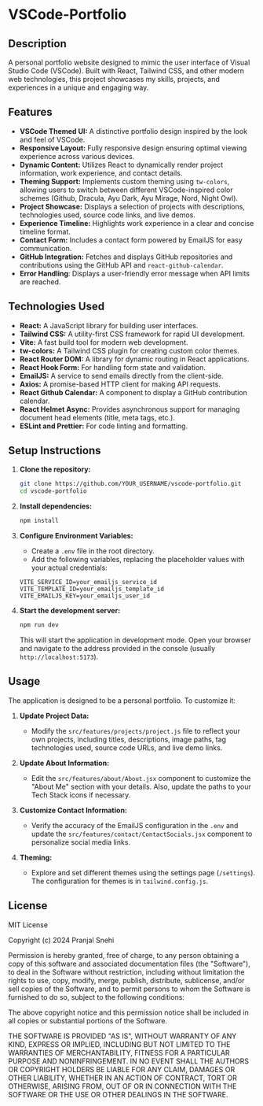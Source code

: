 # VSCode-Portfolio

## Description
A personal portfolio website designed to mimic the user interface of Visual Studio Code (VSCode). Built with React, Tailwind CSS, and other modern web technologies, this project showcases my skills, projects, and experiences in a unique and engaging way.

## Features

-   **VSCode Themed UI:** A distinctive portfolio design inspired by the look and feel of VSCode.
-   **Responsive Layout:** Fully responsive design ensuring optimal viewing experience across various devices.
-   **Dynamic Content:** Utilizes React to dynamically render project information, work experience, and contact details.
-   **Theming Support:** Implements custom theming using `tw-colors`, allowing users to switch between different VSCode-inspired color schemes (Github, Dracula, Ayu Dark, Ayu Mirage, Nord, Night Owl).
-   **Project Showcase:** Displays a selection of projects with descriptions, technologies used, source code links, and live demos.
-   **Experience Timeline:** Highlights work experience in a clear and concise timeline format.
-   **Contact Form:** Includes a contact form powered by EmailJS for easy communication.
-   **GitHub Integration:** Fetches and displays GitHub repositories and contributions using the GitHub API and `react-github-calendar`.
-   **Error Handling**: Displays a user-friendly error message when API limits are reached.

## Technologies Used

-   **React:** A JavaScript library for building user interfaces.
-   **Tailwind CSS:** A utility-first CSS framework for rapid UI development.
-   **Vite:** A fast build tool for modern web development.
-   **tw-colors:** A Tailwind CSS plugin for creating custom color themes.
-   **React Router DOM:** A library for dynamic routing in React applications.
-   **React Hook Form:** For handling form state and validation.
-   **EmailJS:** A service to send emails directly from the client-side.
-   **Axios:** A promise-based HTTP client for making API requests.
-   **React Github Calendar:** A component to display a GitHub contribution calendar.
-   **React Helmet Async:** Provides asynchronous support for managing document head elements (title, meta tags, etc.).
-   **ESLint and Prettier:** For code linting and formatting.

## Setup Instructions

1.  **Clone the repository:**

    ```bash
    git clone https://github.com/YOUR_USERNAME/vscode-portfolio.git
    cd vscode-portfolio
    ```

2.  **Install dependencies:**

    ```bash
    npm install
    ```

3.  **Configure Environment Variables:**

    - Create a `.env` file in the root directory.
    - Add the following variables, replacing the placeholder values with your actual credentials:

    ```
    VITE_SERVICE_ID=your_emailjs_service_id
    VITE_TEMPLATE_ID=your_emailjs_template_id
    VITE_EMAILJS_KEY=your_emailjs_user_id
    ```

4.  **Start the development server:**

    ```bash
    npm run dev
    ```

    This will start the application in development mode. Open your browser and navigate to the address provided in the console (usually `http://localhost:5173`).

## Usage

The application is designed to be a personal portfolio. To customize it:

1.  **Update Project Data:**
    - Modify the `src/features/projects/project.js` file to reflect your own projects, including titles, descriptions, image paths, tag technologies used, source code URLs, and live demo links.

2.  **Update About Information:**
    - Edit the `src/features/about/About.jsx` component to customize the "About Me" section with your details. Also, update the paths to your Tech Stack icons if necessary.

3.  **Customize Contact Information:**
    - Verify the accuracy of the EmailJS configuration in the `.env` and update the `src/features/contact/ContactSocials.jsx` component to personalize social media links.

4.  **Theming:**
    - Explore and set different themes using the settings page (`/settings`). The configuration for themes is in `tailwind.config.js`.

## License

MIT License

Copyright (c) 2024 Pranjal Snehi

Permission is hereby granted, free of charge, to any person obtaining a copy
of this software and associated documentation files (the "Software"), to deal
in the Software without restriction, including without limitation the rights
to use, copy, modify, merge, publish, distribute, sublicense, and/or sell
copies of the Software, and to permit persons to whom the Software is
furnished to do so, subject to the following conditions:

The above copyright notice and this permission notice shall be included in all
copies or substantial portions of the Software.

THE SOFTWARE IS PROVIDED "AS IS", WITHOUT WARRANTY OF ANY KIND, EXPRESS OR
IMPLIED, INCLUDING BUT NOT LIMITED TO THE WARRANTIES OF MERCHANTABILITY,
FITNESS FOR A PARTICULAR PURPOSE AND NONINFRINGEMENT. IN NO EVENT SHALL THE
AUTHORS OR COPYRIGHT HOLDERS BE LIABLE FOR ANY CLAIM, DAMAGES OR OTHER
LIABILITY, WHETHER IN AN ACTION OF CONTRACT, TORT OR OTHERWISE, ARISING FROM,
OUT OF OR IN CONNECTION WITH THE SOFTWARE OR THE USE OR OTHER DEALINGS IN THE
SOFTWARE.
